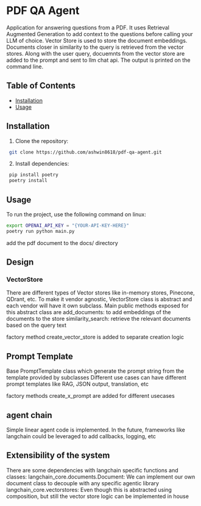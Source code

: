 # PDF QA Agent

Application for answering questions from a PDF.
It uses Retrieval Augmented Generation to add context to the questions before calling your LLM of choice.
Vector Store is used to store the document embeddings. Documents closer in similarity to the query is retrieved from the vector stores.
Along with the user query, docuemnts from the vector store are added to the prompt and sent to llm chat api.
The output is printed on the command line.

## Table of Contents

- [Installation](#installation)
- [Usage](#usage)

## Installation

1. Clone the repository:

```bash
 git clone https://github.com/ashwin8618/pdf-qa-agent.git
```

2. Install dependencies:

```bash
 pip install poetry
 poetry install
```

## Usage

To run the project, use the following command on linux:

```bash
export OPENAI_API_KEY = "{YOUR-API-KEY-HERE}"
poetry run python main.py
```

add the pdf document to the docs/ directory

## Design

### VectorStore

There are different types of Vector stores like in-memory stores, Pinecone, QDrant, etc.
To make it vendor agnostic, VectorStore class is abstract and each vendor will have it own subclass.
Main public methods exposed for this abstract class are
add_documents: to add embeddings of the documents to the store
similarity_search: retrieve the relevant documents based on the query text

factory method create_vector_store is added to separate creation logic

## Prompt Template

Base PromptTemplate class which generate the prompt string from the template provided by subclasses
Different use cases can have different prompt templates like RAG, JSON output, translation, etc

factory methods create_x_prompt are added for different usecases

## agent chain

Simple linear agent code is implemented.
In the future, frameworks like langchain could be leveraged to add callbacks, logging, etc

## Extensibility of the system

There are some dependencies with langchain specific functions and classes:
langchain_core.documents.Document: We can implement our own document class to decouple with any specific agentic library
langchain_core.vectorstores: Even though this is abstracted using composition, but still the vector store logic can be implemented in house
